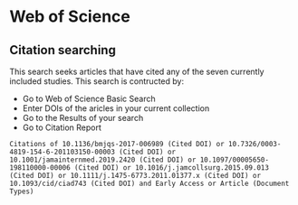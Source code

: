 # Web of Science
## Citation searching 

This search seeks articles that have cited any of the seven currently included studies. This search is contructed by:
- Go to Web of Science Basic Search
- Enter DOIs of the aricles in your current collection
- Go to the Results of your search
- Go to Citation Report

```
Citations of 10.1136/bmjqs-2017-006989 (Cited DOI) or 10.7326/0003-4819-154-6-201103150-00003 (Cited DOI) or 10.1001/jamainternmed.2019.2420 (Cited DOI) or 10.1097/00005650-198110000-00006 (Cited DOI) or 10.1016/j.jamcollsurg.2015.09.013 (Cited DOI) or 10.1111/j.1475-6773.2011.01377.x (Cited DOI) or 10.1093/cid/ciad743 (Cited DOI) and Early Access or Article (Document Types)
```
